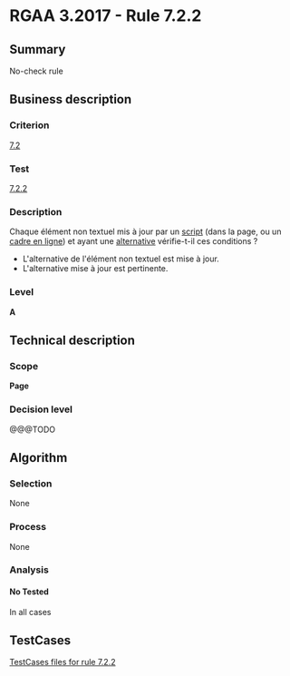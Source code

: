 # RGAA 3.2017 - Rule 7.2.2

## Summary
No-check rule


## Business description

### Criterion
[7.2](http://references.modernisation.gouv.fr/rgaa-accessibilite/criteres.html#crit-7-2)

### Test
[7.2.2](http://references.modernisation.gouv.fr/rgaa-accessibilite/criteres.html#test-7-2-2)

### Description
<div lang="fr">Chaque &#xE9;l&#xE9;ment non textuel mis &#xE0; jour par un <a href="http://references.modernisation.gouv.fr/rgaa-accessibilite/glossaire.html#script">script</a> (dans la page, ou un <a href="http://references.modernisation.gouv.fr/rgaa-accessibilite/glossaire.html#cadre-en-ligne">cadre en ligne</a>) et ayant une <a href="http://references.modernisation.gouv.fr/rgaa-accessibilite/glossaire.html#alternative--script">alternative</a> v&#xE9;rifie-t-il ces conditions&nbsp;? <ul><li>L'alternative de l'&#xE9;l&#xE9;ment non textuel est mise &#xE0; jour.</li> <li>L'alternative mise &#xE0; jour est pertinente.</li> </ul></div>

### Level
**A**


## Technical description

### Scope
**Page**

### Decision level
@@@TODO


## Algorithm

### Selection
None

### Process
None

### Analysis

#### No Tested
In all cases


##  TestCases

[TestCases files for rule 7.2.2](https://github.com/Asqatasun/Asqatasun/tree/develop/rules/rules-rgaa3.2017/src/test/resources/testcases/rgaa32017/Rgaa32017Rule070202/)


